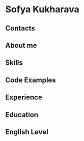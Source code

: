 # Sofya Kukharava #

## Contacts ##

## About me ##

## Skills #

## Code Examples ##

## Experience ##

## Education ##

## English Level ##
